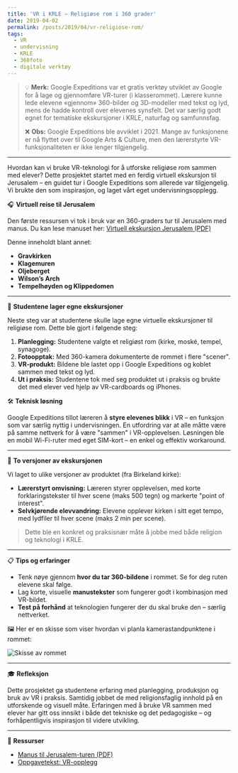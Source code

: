 ```yaml
---
title: 'VR i KRLE – Religiøse rom i 360 grader'
date: 2019-04-02
permalink: /posts/2019/04/vr-religiose-rom/
tags:
  - VR
  - undervisning
  - KRLE
  - 360foto
  - digitale verktøy
---
```


> 💡 **Merk:** Google Expeditions var et gratis verktøy utviklet av Google for å lage og gjennomføre VR-turer (i klasserommet). Lærere kunne lede elevene «gjennom» 360-bilder og 3D-modeller med tekst og lyd, mens de hadde kontroll over elevenes synsfelt. Det var særlig godt egnet for tematiske ekskursjoner i KRLE, naturfag og samfunnsfag.  
>  
> ❌ **Obs:** Google Expeditions ble avviklet i 2021. Mange av funksjonene er nå flyttet over til Google Arts & Culture, men den lærerstyrte VR-funksjonaliteten er ikke lenger tilgjengelig.

---

Hvordan kan vi bruke VR-teknologi for å utforske religiøse rom sammen med elever? Dette prosjektet startet med en ferdig virtuell ekskursjon til Jerusalem – en guidet tur i Google Expeditions som allerede var tilgjengelig. Vi brukte den som inspirasjon, og laget vårt eget undervisningsopplegg.

🎧 **Virtuell reise til Jerusalem**

Den første ressursen vi tok i bruk var en 360-graders tur til Jerusalem med manus. Du kan lese manuset her: [Virtuell ekskursjon Jerusalem (PDF)](https://docs.google.com/document/d/19DJUkb8EPcf35s7WTs3M34QEa04R7fZPGNK4Glrezf4/edit?usp=sharing)

Denne inneholdt blant annet:
- **Gravkirken**
- **Klagemuren**
- **Oljeberget**
- **Wilson’s Arch**
- **Tempelhøyden og Klippedomen**

---

📸 **Studentene lager egne ekskursjoner**

Neste steg var at studentene skulle lage egne virtuelle ekskursjoner til religiøse rom. Dette ble gjort i følgende steg:

1. **Planlegging:** Studentene valgte et religiøst rom (kirke, moské, tempel, synagoge).
2. **Fotoopptak:** Med 360-kamera dokumenterte de rommet i flere "scener".
3. **VR-produkt:** Bildene ble lastet opp i Google Expeditions og koblet sammen med tekst og lyd.
4. **Ut i praksis:** Studentene tok med seg produktet ut i praksis og brukte det med elever ved hjelp av VR-cardboards og iPhones.

🛠 **Teknisk løsning**

Google Expeditions tillot læreren å **styre elevenes blikk** i VR – en funksjon som var særlig nyttig i undervisningen. En utfordring var at alle måtte være på samme nettverk for å være "sammen" i VR-opplevelsen. Løsningen ble en mobil Wi-Fi-ruter med eget SIM-kort – en enkel og effektiv workaround.

---

🧭 **To versjoner av ekskursjonen**

Vi laget to ulike versjoner av produktet (fra Birkeland kirke):

- **Lærerstyrt omvisning:** Læreren styrer opplevelsen, med korte forklaringstekster til hver scene (maks 500 tegn) og markerte "point of interest".
- **Selvkjørende elevvandring:** Elevene opplever kirken i sitt eget tempo, med lydfiler til hver scene (maks 2 min per scene).

> Dette ble en konkret og praksisnær måte å jobbe med både religion og teknologi i KRLE.

---

📋 **Tips og erfaringer**

- Tenk nøye gjennom **hvor du tar 360-bildene** i rommet. Se for deg ruten elevene skal følge.
- Lag korte, visuelle **manustekster** som fungerer godt i kombinasjon med VR-bildet.
- **Test på forhånd** at teknologien fungerer der du skal bruke den – særlig nettverket.

🖼 Her er en skisse som viser hvordan vi planla kamerastandpunktene i rommet:

![Skisse av rommet](../assets/Skisse%20av%20rommet.png)

---

🎓 **Refleksjon**

Dette prosjektet ga studentene erfaring med planlegging, produksjon og bruk av VR i praksis. Samtidig jobbet de med religionsfaglig innhold på en utforskende og visuell måte. Erfaringen med å bruke VR sammen med elever har gitt oss innsikt i både det tekniske og det pedagogiske – og forhåpentligvis inspirasjon til videre utvikling.

---

📎 **Ressurser**

- [Manus til Jerusalem-turen (PDF)](https://docs.google.com/document/d/19DJUkb8EPcf35s7WTs3M34QEa04R7fZPGNK4Glrezf4/edit?usp=sharing)
- [Oppgavetekst: VR-opplegg](https://docs.google.com/document/d/1BbglnWG8OgMFvjeO62liuQlL55eONeToYWV8EIyOW8I/edit?usp=sharing)
